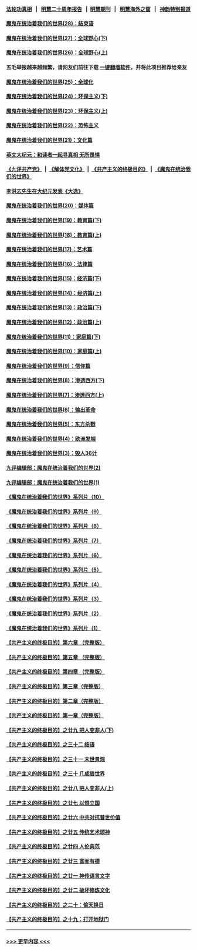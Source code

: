 #### [法轮功真相](https://github.com/gfw-breaker/truth/blob/master/README.md?t=0) &nbsp;&nbsp;|&nbsp;&nbsp; [明慧二十周年报告](https://github.com/gfw-breaker/mh-reports/blob/master/README.md?t=0) &nbsp;&nbsp;|&nbsp;&nbsp;[明慧期刊](https://github.com/gfw-breaker/mh-qikan) &nbsp;&nbsp;|&nbsp;&nbsp; [明慧海外之窗](https://github.com/gfw-breaker/mh-news/blob/master/README.md?t=0) &nbsp;&nbsp;|&nbsp;&nbsp; [神韵特别报道](https://github.com/gfw-breaker/mh-news/blob/master/shenyun.md?t=0)
#### [魔鬼在统治着我们的世界(28)：结束语](../pages/nsc422/n10936246.md?t=07142151) 
#### [魔鬼在统治着我们的世界(27)：全球野心(下)](../pages/nsc422/n10928319.md?t=07142151) 
#### [魔鬼在统治着我们的世界(26)：全球野心(上)](../pages/nsc422/n10900318.md?t=07142151) 
#### 五毛举报越来越频繁，请网友们前往下载 [一键翻墙软件](https://github.com/gfw-breaker/ssr-accounts)，并将此项目推荐给亲友
#### [魔鬼在统治着我们的世界(25)：全球化](../pages/nsc422/n10788205.md?t=07142151) 
#### [魔鬼在统治着我们的世界(24)：环保主义(下)](../pages/nsc422/n10695307.md?t=07142151) 
#### [魔鬼在统治着我们的世界(23)：环保主义(上)](../pages/nsc422/n10688613.md?t=07142151) 
#### [魔鬼在统治着我们的世界(22)：恐怖主义](../pages/nsc422/n10614727.md?t=07142151) 
#### [魔鬼在统治着我们的世界(21)：文化篇](../pages/nsc422/n10597706.md?t=07142151) 
#### [英文大纪元：和读者一起寻真相 无所畏惧](../pages/nsc422/n12542027.md?t=07142151) 
#### [《九评共产党》](https://github.com/begood0513/9ping.md/blob/master/README.md) &nbsp;|&nbsp; [《解体党文化》](../../../../jtdwh.md/blob/master/README.md)  &nbsp;|&nbsp; [《共产主义的终极目的》](../../../../gczydzjmd.md/blob/master/README.md) &nbsp;|&nbsp; [《魔鬼在统治我们的世界》](../../../../mgztzwmdsj.md/blob/master/README.md) 
#### [李洪志先生在大纪元发表《大选》](../pages/nsc422/n12534746.md?t=07142151) 
#### [魔鬼在统治着我们的世界(20)：媒体篇](../pages/nsc422/n10586579.md?t=07142151) 
#### [魔鬼在统治着我们的世界(19)：教育篇(下)](../pages/nsc422/n10564808.md?t=07142151) 
#### [魔鬼在统治着我们的世界(18)：教育篇(上)](../pages/nsc422/n10526970.md?t=07142151) 
#### [魔鬼在统治着我们的世界(17)：艺术篇](../pages/nsc422/n10499093.md?t=07142151) 
#### [魔鬼在统治着我们的世界(16)：法律篇](../pages/nsc422/n10485969.md?t=07142151) 
#### [魔鬼在统治着我们的世界(15)：经济篇(下)](../pages/nsc422/n10469975.md?t=07142151) 
#### [魔鬼在统治着我们的世界(14)：经济篇(上)](../pages/nsc422/n10457370.md?t=07142151) 
#### [魔鬼在统治着我们的世界(13)：政治篇(下)](../pages/nsc422/n10448270.md?t=07142151) 
#### [魔鬼在统治着我们的世界(12)：政治篇(上)](../pages/nsc422/n10444576.md?t=07142151) 
#### [魔鬼在统治着我们的世界(11)：家庭篇(下)](../pages/nsc422/n10440961.md?t=07142151) 
#### [魔鬼在统治着我们的世界(10)：家庭篇(上)](../pages/nsc422/n10435448.md?t=07142151) 
#### [魔鬼在统治着我们的世界(9)：信仰篇](../pages/nsc422/n10432159.md?t=07142151) 
#### [魔鬼在统治着我们的世界(8)：渗透西方(下)](../pages/nsc422/n10429603.md?t=07142151) 
#### [魔鬼在统治着我们的世界(7)：渗透西方(上)](../pages/nsc422/n10426013.md?t=07142151) 
#### [魔鬼在统治着我们的世界(6)：输出革命](../pages/nsc422/n10421536.md?t=07142151) 
#### [魔鬼在统治着我们的世界(5)：东方杀戮](../pages/nsc422/n10417707.md?t=07142151) 
#### [魔鬼在统治着我们的世界(4)：欧洲发端](../pages/nsc422/n10414890.md?t=07142151) 
#### [魔鬼在统治着我们的世界(3)：毁人36计](../pages/nsc422/n10411583.md?t=07142151) 
#### [九评编辑部：魔鬼在统治着我们的世界(2)](../pages/nsc422/n10410036.md?t=07142151) 
#### [九评编辑部：魔鬼在统治着我们的世界(1)](../pages/nsc422/n10406825.md?t=07142151) 
#### [《魔鬼在统治着我们的世界》系列片（10）](../pages/nsc422/n12292670.md?t=07142151) 
#### [《魔鬼在统治着我们的世界》系列片（9）](../pages/nsc422/n12290859.md?t=07142151) 
#### [《魔鬼在统治着我们的世界》系列片（8）](../pages/nsc422/n12287445.md?t=07142151) 
#### [《魔鬼在统治着我们的世界》系列片（7）](../pages/nsc422/n12283425.md?t=07142151) 
#### [《魔鬼在统治着我们的世界》系列片（6）](../pages/nsc422/n12282314.md?t=07142151) 
#### [《魔鬼在统治着我们的世界》系列片（5）](../pages/nsc422/n12281419.md?t=07142151) 
#### [《魔鬼在统治着我们的世界》系列片（4）](../pages/nsc422/n12274024.md?t=07142151) 
#### [《魔鬼在统治着我们的世界》系列片（3）](../pages/nsc422/n12271322.md?t=07142151) 
#### [《魔鬼在统治着我们的世界》系列片（2）](../pages/nsc422/n12269049.md?t=07142151) 
#### [《魔鬼在统治着我们的世界》系列片（1）](../pages/nsc422/n12267575.md?t=07142151) 
#### [【共产主义的终极目的】第六章 （完整版）](../pages/nsc422/n11428913.md?t=07142151) 
#### [【共产主义的终极目的】第五章 （完整版）](../pages/nsc422/n11428912.md?t=07142151) 
#### [【共产主义的终极目的】第四章 （完整版）](../pages/nsc422/n11428907.md?t=07142151) 
#### [【共产主义的终极目的】第三章（完整版）](../pages/nsc422/n11428848.md?t=07142151) 
#### [【共产主义的终极目的】第二章（完整版）](../pages/nsc422/n11428831.md?t=07142151) 
#### [【共产主义的终极目的】第一章（完整版）](../pages/nsc422/n11417651.md?t=07142151) 
#### [【共产主义的终极目的】之廿九 把人变非人(下)](../pages/nsc422/n11344140.md?t=07142151) 
#### [【共产主义的终极目的】之三十二 结语](../pages/nsc422/n11360535.md?t=07142151) 
#### [【共产主义的终极目的】之三十一 末世景观](../pages/nsc422/n11351129.md?t=07142151) 
#### [【共产主义的终极目的】之三十 几成狼世界](../pages/nsc422/n11348280.md?t=07142151) 
#### [【共产主义的终极目的】之廿八 把人变非人(上)](../pages/nsc422/n11340492.md?t=07142151) 
#### [【共产主义的终极目的】之廿七 以恨立国](../pages/nsc422/n11336944.md?t=07142151) 
#### [【共产主义的终极目的】之廿六 中共对抗普世价值](../pages/nsc422/n11324785.md?t=07142151) 
#### [【共产主义的终极目的】之廿五 传统艺术颂神](../pages/nsc422/n11296396.md?t=07142151) 
#### [【共产主义的终极目的】之廿四 人伦典范](../pages/nsc422/n11296397.md?t=07142151) 
#### [【共产主义的终极目的】之廿三 富而有德](../pages/nsc422/n11283598.md?t=07142151) 
#### [【共产主义的终极目的】之廿一 神传语言文字](../pages/nsc422/n11263265.md?t=07142151) 
#### [【共产主义的终极目的】之廿二 破坏修炼文化](../pages/nsc422/n11245728.md?t=07142151) 
#### [【共产主义的终极目的】之二十：偷天换日](../pages/nsc422/n11238846.md?t=07142151) 
#### [【共产主义的终极目的】之十九：打开地狱门](../pages/nsc422/n11206376.md?t=07142151) 

----
#### [ >>> 更早内容 <<< ](../indexes/nsc422-earlier.md)
